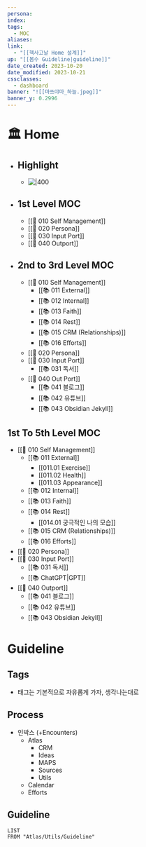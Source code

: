 ```yaml
---
persona: 
index: 
tags:
  - MOC
aliases: 
link:
  - "[[헥사고날 Home 설계]]"
up: "[[봄수 Guideline|guideline]]"
date_created: 2023-10-20
date_modified: 2023-10-21
cssclasses:
  - dashboard
banner: "![[마쓰야마_하늘.jpeg]]"
banner_y: 0.2996
---
```

# 🏛 Home
- ## Highlight
	- ![|400](https://i.imgur.com/aRoe0KP.png)
- ## 1st Level MOC
	- [[📖 010 Self Management]]
	- [[📖 020 Persona]]
	- [[📖 030 Input Port]]
	- [[📖 040 Outport]]
- ## 2nd to 3rd Level MOC
	- [[📖 010 Self Management]]
		- [[📚 011 External]]
		- [[📚 012 Internal]]
		- [[📚 013 Faith]]
		- [[📚 014 Rest]]
		- [[📚 015 CRM (Relationships)]]
		- [[📚 016 Efforts]]
	- [[📖 020 Persona]]
	- [[📖 030 Input Port]]
		- [[📚 031 독서]]
	- [[📖 040 Out Port]]
		- [[📚 041 블로그]]
		- [[📚 042 유튜브]]
		- [[📚 043 Obsidian Jekyll]]
## 1st To 5th Level MOC
- [[📖 010 Self Management]]
	- [[📚 011 External]]
		- [[011.01 Exercise]]
		- [[011.02 Health]]
		- [[011.03 Appearance]]
	- [[📚 012 Internal]]
	- [[📚 013 Faith]]
	- [[📚 014 Rest]]
		- [[014.01 궁극적인 나의 모습]]
	- [[📚 015 CRM (Relationships)]]
	- [[📚 016 Efforts]]
- [[📖 020 Persona]]
- [[📖 030 Input Port]]
	- [[📚 031 독서]]
	- [[📚 ChatGPT|GPT]]
- [[📖 040 Outport]]
	- [[📚 041 블로그]]
	- [[📚 042 유튜브]]
	- [[📚 043 Obsidian Jekyll]]
# Guideline
## Tags
- 태그는 기본적으로 자유롭게 가자, 생각나는대로
## Process
- 인박스 (+Encounters)
	- Atlas
		- CRM
		- Ideas
		- MAPS
		- Sources
		- Utils
	- Calendar
	- Efforts

## Guideline
```dataview
LIST
FROM "Atlas/Utils/Guideline"
```


